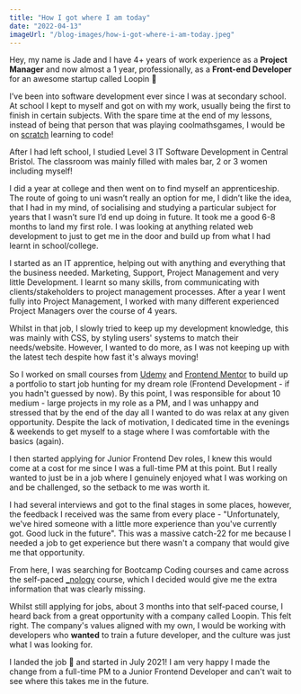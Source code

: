 ```yaml
---
title: "How I got where I am today"
date: "2022-04-13"
imageUrl: "/blog-images/how-i-got-where-i-am-today.jpeg"
---
```


Hey, my name is Jade and I have 4+ years of work experience as a **Project Manager** and now almost a 1 year, professionally, as a **Front-end Developer** for an awesome startup called Loopin 🦉

I’ve been into software development ever since I was at secondary school. At school I kept to myself and got on with my work, usually being the first to finish in certain subjects. With the spare time at the end of my lessons, instead of being that person that was playing coolmathsgames, I would be on [scratch](https://scratch.mit.edu/about) learning to code!

After I had left school, I studied Level 3 IT Software Development in Central Bristol. The classroom was mainly filled with males bar, 2 or 3 women including myself!

I did a year at college and then went on to find myself an apprenticeship. The route of going to uni wasn’t really an option for me, I didn’t like the idea, that I had in my mind, of socialising and studying a particular subject for years that I wasn’t sure I’d end up doing in future. It took me a good 6-8 months to land my first role. I was looking at anything related web development to just to get me in the door and build up from what I had learnt in school/college.

I started as an IT apprentice, helping out with anything and everything that the business needed. Marketing, Support, Project Management and very little Development. I learnt so many skills, from communicating with clients/stakeholders to project management processes. After a year I went fully into Project Management, I worked with many different experienced Project Managers over the course of 4 years.

Whilst in that job, I slowly tried to keep up my development knowledge, this was mainly with CSS, by styling users' systems to match their needs/website. However, I wanted to do more, as I was not keeping up with the latest tech despite how fast it's always moving!

So I worked on small courses from [Udemy](https://www.udemy.com/[_blank]) and [Frontend Mentor](https://www.frontendmentor.io/) to build up a portfolio to start job hunting for my dream role (Frontend Development - if you hadn't guessed by now). By this point, I was responsible for about 10 medium - large projects in my role as a PM, and I was unhappy and stressed that by the end of the day all I wanted to do was relax at any given opportunity. Despite the lack of motivation, I dedicated time in the evenings & weekends to get myself to a stage where I was comfortable with the basics (again).

I then started applying for Junior Frontend Dev roles, I knew this would come at a cost for me since I was a full-time PM at this point. But I really wanted to just be in a job where I genuinely enjoyed what I was working on and be challenged, so the setback to me was worth it.

I had several interviews and got to the final stages in some places, however, the feedback I received was the same from every place - "Unfortunately, we've hired someone with a little more experience than you've currently got. Good luck in the future". This was a massive catch-22 for me because I needed a job to get experience but there wasn't a company that would give me that opportunity.

From here, I was searching for Bootcamp Coding courses and came across the self-paced [\_nology](https://nology.io/) course, which I decided would give me the extra information that was clearly missing.

Whilst still applying for jobs, about 3 months into that self-paced course, I heard back from a great opportunity with a company called Loopin. This felt right. The company's values aligned with my own, I would be working with developers who **wanted** to train a future developer, and the culture was just what I was looking for.

I landed the job 🎉 and started in July 2021! I am very happy I made the change from a full-time PM to a Junior Frontend Developer and can't wait to see where this takes me in the future.
